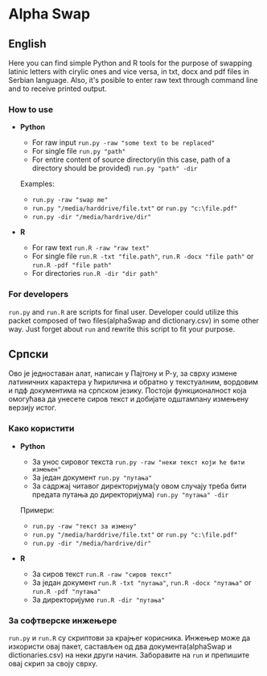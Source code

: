 # Alpha Swap

## English
Here you can find simple Python and R tools for the purpose of swapping latinic letters with cirylic ones and vice versa, in txt, docx and pdf files in Serbian language. Also, it's posible to enter raw text through command line and to receive printed output.

### How to use

+ **Python**
    
    + For raw input `run.py -raw "some text to be replaced"`
    + For single file `run.py "path"`
    + For entire content of source directory(in this case, path of a directory should be provided) `run.py "path" -dir`

    Examples:

    + `run.py -raw "swap me"`
    + `run.py "/media/harddrive/file.txt"`
    or `run.py "c:\file.pdf"`
    + `run.py -dir "/media/hardrive/dir"`

+ **R**

    + For raw text `run.R -raw "raw text"`
    + For single file `run.R -txt "file.path"`, `run.R -docx "file path"` or `run.R -pdf "file path"`
    + For directories `run.R -dir "dir path"`


### For developers
`run.py` and `run.R` are scripts for final user. Developer could utilize this packet composed of two files(alphaSwap and dictionary.csv) in some other way. Just forget about `run` and rewrite this
script to fit your purpose.

## Српски
Ово је једноставан алат, написан у Пајтону и Р-у, за сврху измене латиничних карактера у ћирилична и обратно у текстуалним, вордовим и пдф документима на српском језику. Постоји функционалност која омогућава да унесете сиров текст и добијате одштампану измењену верзију истог.

### Како користити
+ **Python**
    
    + За унос сировог текста `run.py -raw "неки текст који ће бити измењен"`
    + За један документ `run.py "путања"`
    + За садржај читавог директоријума(у овом случају треба бити предата путања до директоријума) `run.py "путања" -dir`

    Примери:

    + `run.py -raw "текст за измену"`
    + `run.py "/media/harddrive/file.txt"`
    or `run.py "c:\file.pdf"`
    + `run.py -dir "/media/hardrive/dir"`

+ **R**

    + За сиров текст `run.R -raw "сиров текст"`
    + За један документ `run.R -txt "путања"`, `run.R -docx "путања"` or `run.R -pdf "путања"`
    + За директоријуме `run.R -dir "путања"`

### За софтверске инжењере
`run.py` и `run.R` су скриптови за крајњег корисника. Инжењер може да изкористи овај пакет, састављен од два документа(alphaSwap и dictionaries.csv) на неки други начин. Заборавите на `run` и препишите овај скрип за своју сврху.
